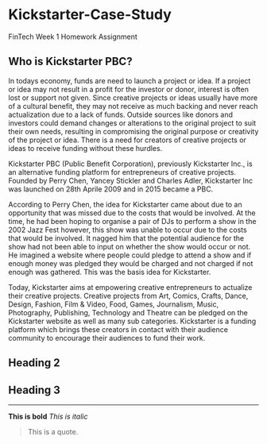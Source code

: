 # Kickstarter-Case-Study
FinTech Week 1 Homework Assignment

## Who is Kickstarter PBC?

In todays economy, funds are need to launch a project or idea. If a project or idea may not result in a profit for the investor or donor, interest is often lost or support not given. Since creative projects or ideas usually have more of a cultural benefit, they may not receive as much backing and never reach actualization due to a lack of funds. Outside sources like donors and investors could demand changes or alterations to the original project to suit their own needs, resulting in compromising the original purpose or creativity of the project or idea. There is a need for creators of creative projects or ideas to receive funding without these hurdles. 

Kickstarter PBC (Public Benefit Corporation), previously Kickstarter Inc., is an alternative funding platform for entrepreneurs of creative projects. Founded by Perry Chen, Yancey Stickler and Charles Adler, Kickstarter Inc was launched on 28th Aprile 2009 and in 2015 became a PBC. 

According to Perry Chen, the idea for Kickstarter came about due to an opportunity that was missed due to the costs that would be involved. At the time, he had been hoping to organise a pair of DJs to perform a show in the 2002 Jazz Fest however, this show was unable to occur due to the costs that would be involved. It nagged him that the potential audience for the show had not been able to input on whether the show would occur or not. He imagined a website where people could pledge to attend a show and if enough money was pledged they would be charged and not charged if not enough was gathered. This was the basis idea for Kickstarter. 

Today, Kickstarter aims at empowering creative entrepreneurs to actualize their creative projects. Creative projects from Art, Comics, Crafts, Dance, Design, Fashion, Film & Video, Food, Games, Journalism, Music, Photography, Publishing, Technology and Theatre can be pledged on the Kickstarter website as well as many sub categories. Kickstarter is a funding platform which brings these creators in contact with their audience community to encourage their audiences to fund their work. 

## Heading 2

## Heading 3

---
**This is bold**
*This is italic*
>This is a quote.

